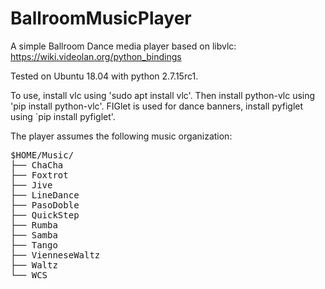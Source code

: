 # BallroomMusicPlayer

A simple Ballroom Dance media player based on libvlc: https://wiki.videolan.org/python_bindings

Tested on Ubuntu 18.04 with python 2.7.15rc1.

To use, install vlc using 'sudo apt install vlc'.
Then install python-vlc using 'pip install python-vlc'.
FIGlet is used for dance banners, install pyfiglet using `pip install pyfiglet'.

The player assumes the following music organization:
<pre>
$HOME/Music/
├── ChaCha
├── Foxtrot
├── Jive
├── LineDance
├── PasoDoble
├── QuickStep
├── Rumba
├── Samba
├── Tango
├── VienneseWaltz
├── Waltz
└── WCS
</pre>